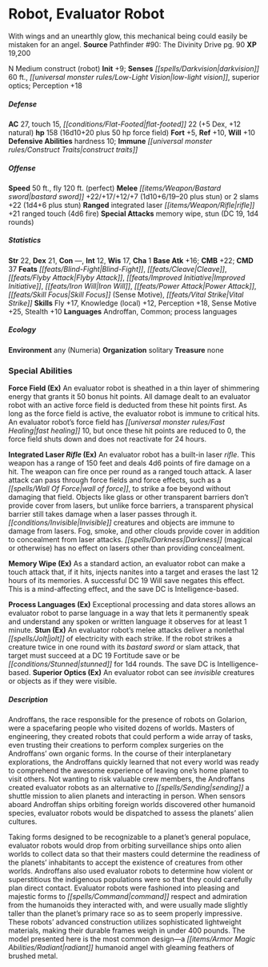 ﻿---
cssclass: [monsters]
title1: Robot, Evaluator Robot
desc_short: With wings and an unearthly glow, this mechanical being could easily be
  mistaken for an angel.
title2: Evaluator Robot
CR: 12
sources:
- name: 'Pathfinder #90: The Divinity Drive'
  page: 90
  link: http://paizo.com/products/btpy95bw?Pathfinder-Adventure-Path-90-The-Divinity-Drive
XP: 19200
alignment: N
size: Medium
type: construct
subtypes:
- robot
initiative:
  bonus: 9
senses:
  darkvision: 60
  low-light vision: true
  superior optics: true
AC:
  AC: 27
  touch: 15
  flat_footed: 22
  components:
    dex: 5
    natural: 12
HP:
  HP: 158
  long: 16d10+20 plus 50 hp force field
saves:
  fort: 5
  ref: 10
  will: 10
defensive_abilities:
- hardness 10
immunities:
- construct traits
speeds:
  base: 50
  fly: 120
  fly_maneuverability: perfect
attacks:
  melee:
  - - text: bastard sword +22/+17/+12/+7 (1d10+6/19-20 plus stun)
      entries:
      - - damage: 1d10+6
          crit_range: 19-20
        - effect: stun
      attack: bastard sword
      bonus:
      - 22
      - 17
      - 12
      - 7
  - - text: 2 slams +22 (1d4+6 plus stun)
      entries:
      - - damage: 1d4+6
        - effect: stun
      count: 2
      attack: slams
      bonus:
      - 22
  ranged:
  - - text: integrated laser rifle +21 ranged touch (4d6 fire)
      entries:
      - - damage: 4d6
          type: fire
      attack: integrated laser rifle
      bonus:
      - 21
      touch: true
  special:
  - memory wipe
  - stun (DC 19, 1d4 rounds)
ability_scores:
  STR: 22
  DEX: 21
  CON:
  INT: 12
  WIS: 17
  CHA: 1
BAB: 16
CMB: 22
CMD: 37
feats:
- name: Blind-Fight
- name: Cleave
- name: Flyby Attack
- name: Improved Initiative
- name: Iron Will
- name: Power Attack
- name: Skill Focus (Sense Motive)
- name: Vital Strike
skills:
  Fly: 17
  Knowledge (local): 12
  Perception: 18
  Sense Motive: 25
  Stealth: 10
languages:
- Androffan
- Common
- process languages
ecology:
  environment: any (Numeria)
  organization: solitary
  treasure_type: none
special_abilities:
  Force Field (Ex): An evaluator robot is sheathed in a thin layer of shimmering energy
    that grants it 50 bonus hit points. All damage dealt to an evaluator robot with
    an active force field is deducted from these hit points first. As long as the
    force field is active, the evaluator robot is immune to critical hits. An evaluator
    robot's force field has fast healing 10, but once these hit points are reduced
    to 0, the force field shuts down and does not reactivate for 24 hours.
  Integrated Laser Rifle (Ex): An evaluator robot has a built-in laser rifle. This
    weapon has a range of 150 feet and deals 4d6 points of fire damage on a hit. The
    weapon can fire once per round as a ranged touch attack. A laser attack can pass
    through force fields and force effects, such as a wall of force, to strike a foe
    beyond without damaging that field. Objects like glass or other transparent barriers
    don't provide cover from lasers, but unlike force barriers, a transparent physical
    barrier still takes damage when a laser passes through it. Invisible creatures
    and objects are immune to damage from lasers. Fog, smoke, and other clouds provide
    cover in addition to concealment from laser attacks. Darkness (magical or otherwise)
    has no effect on lasers other than providing concealment.
  Memory Wipe (Ex): As a standard action, an evaluator robot can make a touch attack
    that, if it hits, injects nanites into a target and erases the last 12 hours of
    its memories. A successful DC 19 Will save negates this effect. This is a mind-affecting
    effect, and the save DC is Intelligence-based.
  Process Languages (Ex): Exceptional processing and data stores allows an evaluator
    robot to parse language in a way that lets it permanently speak and understand
    any spoken or written language it observes for at least 1 minute.
  Stun (Ex): An evaluator robot's melee attacks deliver a nonlethal jolt of electricity
    with each strike. If the robot strikes a creature twice in one round with its
    bastard sword or slam attack, that target must succeed at a DC 19 Fortitude save
    or be stunned for 1d4 rounds. The save DC is Intelligence-based.
  Superior Optics (Ex): An evaluator robot can see invisible creatures or objects
    as if they were visible.
desc_long: |-
  Androffans, the race responsible for the presence of robots on Golarion, were a spacefaring people who visited dozens of worlds. Masters of engineering, they created robots that could perform a wide array of tasks, even trusting their creations to perform complex surgeries on the Androffans' own organic forms. In the course of their interplanetary explorations, the Androffans quickly learned that not every world was ready to comprehend the awesome experience of leaving one's home planet to visit others. Not wanting to risk valuable crew members, the Androffans created evaluator robots as an alternative to sending a shuttle mission to alien planets and interacting in person. When sensors aboard Androffan ships orbiting foreign worlds discovered other humanoid species, evaluator robots would be dispatched to assess the planets' alien cultures.

  Taking forms designed to be recognizable to a planet's general populace, evaluator robots would drop from orbiting surveillance ships onto alien worlds to collect data so that their masters could determine the readiness of the planets' inhabitants to accept the existence of creatures from other worlds. Androffans also used evaluator robots to determine how violent or superstitious the indigenous populations were so that they could carefully plan direct contact. Evaluator robots were fashioned into pleasing and majestic forms to command respect and admiration from the humanoids they interacted with, and were usually made slightly taller than the planet's primary race so as to seem properly impressive. These robots' advanced construction utilizes sophisticated lightweight materials, making their durable frames weigh in under 400 pounds. The model presented here is the most common design-a radiant humanoid angel with gleaming feathers of brushed metal.

---

# Robot, Evaluator Robot
With wings and an unearthly glow, this mechanical being could easily be mistaken for an angel.
**Source** Pathfinder #90: The Divinity Drive pg. 90
**XP** 19,200

N Medium construct (robot)
**Init** +9; **Senses** _[[spells/Darkvision|darkvision]]_ 60 ft., _[[universal monster rules/Low-Light Vision|low-light vision]]_, superior optics; Perception +18

##### Defense

**AC** 27, touch 15, _[[conditions/Flat-Footed|flat-footed]]_ 22 (+5 Dex, +12 natural)
**hp** 158 (16d10+20 plus 50 hp force field)
**Fort** +5, **Ref** +10, **Will** +10
**Defensive Abilities** hardness 10; **Immune** _[[universal monster rules/Construct Traits|construct traits]]_

##### Offense
**Speed** 50 ft., fly 120 ft. (perfect)
**Melee** _[[items/Weapon/Bastard sword|bastard sword]]_ +22/+17/+12/+7 (1d10+6/19–20 plus stun) or 2 slams +22 (1d4+6 plus stun)
**Ranged** integrated laser _[[items/Weapon/Rifle|rifle]]_ +21 ranged touch (4d6 fire)
**Special Attacks** memory wipe, stun (DC 19, 1d4 rounds)

##### Statistics
**Str** 22, **Dex** 21, **Con** —, **Int** 12, **Wis** 17, **Cha** 1
**Base Atk** +16; **CMB** +22; **CMD** 37
**Feats** _[[feats/Blind-Fight|Blind-Fight]]_, _[[feats/Cleave|Cleave]]_, _[[feats/Flyby Attack|Flyby Attack]]_, _[[feats/Improved Initiative|Improved Initiative]]_, _[[feats/Iron Will|Iron Will]]_, _[[feats/Power Attack|Power Attack]]_, _[[feats/Skill Focus|Skill Focus]]_ (Sense Motive), _[[feats/Vital Strike|Vital Strike]]_
**Skills** Fly +17, Knowledge (local) +12, Perception +18, Sense Motive +25, Stealth +10
**Languages** Androffan, Common; process languages

##### Ecology

**Environment** any (Numeria)
**Organization** solitary
**Treasure** none

### Special Abilities

**Force Field (Ex)** An evaluator robot is sheathed in a thin layer of shimmering energy that grants it 50 bonus hit points. All damage dealt to an evaluator robot with an active force field is deducted from these hit points first. As long as the force field is active, the evaluator robot is immune to critical hits. An evaluator robot’s force field has _[[universal monster rules/Fast Healing|fast healing]]_ 10, but once these hit points are reduced to 0, the force field shuts down and does not reactivate for 24 hours.

**Integrated Laser _Rifle_ (Ex)** An evaluator robot has a built-in laser _rifle_. This weapon has a range of 150 feet and deals 4d6 points of fire damage on a hit. The weapon can fire once per round as a ranged touch attack. A laser attack can pass through force fields and force effects, such as a _[[spells/Wall Of Force|wall of force]]_, to strike a foe beyond without damaging that field. Objects like glass or other transparent barriers don’t provide cover from lasers, but unlike force barriers, a transparent physical barrier still takes damage when a laser passes through it. _[[conditions/Invisible|Invisible]]_ creatures and objects are immune to damage from lasers. Fog, smoke, and other clouds provide cover in addition to concealment from laser attacks. _[[spells/Darkness|Darkness]]_ (magical or otherwise) has no effect on lasers other than providing concealment.

**Memory Wipe (Ex)** As a standard action, an evaluator robot can make a touch attack that, if it hits, injects nanites into a target and erases the last 12 hours of its memories. A successful DC 19 Will save negates this effect. This is a mind-affecting effect, and the save DC is Intelligence-based.

**Process Languages (Ex)** Exceptional processing and data stores allows an evaluator robot to parse language in a way that lets it permanently speak and understand any spoken or written language it observes for at least 1 minute.
**Stun (Ex)** An evaluator robot’s melee attacks deliver a nonlethal _[[spells/Jolt|jolt]]_ of electricity with each strike. If the robot strikes a creature twice in one round with its _bastard sword_ or slam attack, that target must succeed at a DC 19 Fortitude save or be _[[conditions/Stunned|stunned]]_ for 1d4 rounds. The save DC is Intelligence-based.
**Superior Optics (Ex)** An evaluator robot can see _invisible_ creatures or objects as if they were visible.

##### Description

Androffans, the race responsible for the presence of robots on Golarion, were a spacefaring people who visited dozens of worlds. Masters of engineering, they created robots that could perform a wide array of tasks, even trusting their creations to perform complex surgeries on the Androffans’ own organic forms. In the course of their interplanetary explorations, the Androffans quickly learned that not every world was ready to comprehend the awesome experience of leaving one’s home planet to visit others. Not wanting to risk valuable crew members, the Androffans created evaluator robots as an alternative to _[[spells/Sending|sending]]_ a shuttle mission to alien planets and interacting in person. When sensors aboard Androffan ships orbiting foreign worlds discovered other humanoid species, evaluator robots would be dispatched to assess the planets’ alien cultures.

Taking forms designed to be recognizable to a planet’s general populace, evaluator robots would drop from orbiting surveillance ships onto alien worlds to collect data so that their masters could determine the readiness of the planets’ inhabitants to accept the existence of creatures from other worlds. Androffans also used evaluator robots to determine how violent or superstitious the indigenous populations were so that they could carefully plan direct contact. Evaluator robots were fashioned into pleasing and majestic forms to _[[spells/Command|command]]_ respect and admiration from the humanoids they interacted with, and were usually made slightly taller than the planet’s primary race so as to seem properly impressive. These robots’ advanced construction utilizes sophisticated lightweight materials, making their durable frames weigh in under 400 pounds. The model presented here is the most common design—a _[[items/Armor Magic Abilities/Radiant|radiant]]_ humanoid angel with gleaming feathers of brushed metal.
